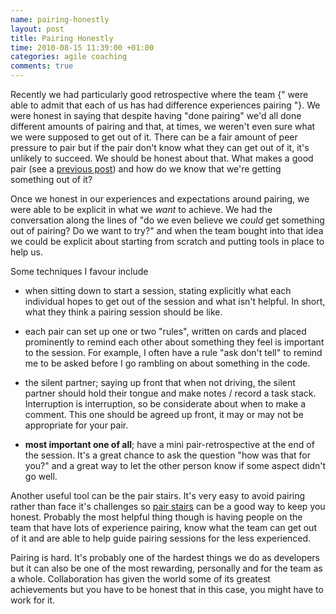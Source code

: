 ```yaml
---
name: pairing-honestly
layout: post
title: Pairing Honestly
time: 2010-08-15 11:39:00 +01:00
categories: agile coaching
comments: true
---
```


Recently we had particularly good retrospective where the team {" were able to admit that each of us has had difference experiences pairing "}. We were honest in saying that despite having "done pairing" we'd all done different amounts of pairing and that, at times, we weren't even sure what we were supposed to get out of it. There can be a fair amount of peer pressure to pair but if the pair don't know what they can get out of it, it's unlikely to succeed. We should be honest about that. What makes a good pair (see a [previous post](http://baddotrobot.com/blog/2008/12/31/what-makes-good-pair/)) and how do we know that we're getting something out of it?

<!-- more -->

Once we honest in our experiences and expectations around pairing, we were
able to be explicit in what we _want_ to achieve. We had the conversation
along the lines of "do we even believe we _could_ get something out of
pairing? Do we want to try?" and when the team bought into that idea we could
be explicit about starting from scratch and putting tools in place to help us.

Some techniques I favour include

  * when sitting down to start a session, stating explicitly what each individual hopes to get out of the session and what isn't helpful. In short, what they think a pairing session should be like.

  * each pair can set up one or two "rules", written on cards and placed prominently to remind each other about something they feel is important to the session. For example, I often have a rule "ask don't tell" to remind me to be asked before I go rambling on about something in the code.

  * the silent partner; saying up front that when not driving, the silent partner should hold their tongue and make notes / record a task stack. Interruption is interruption, so be considerate about when to make a comment. This one should be agreed up front, it may or may not be appropriate for your pair.

  * **most important one of all**; have a mini pair-retrospective at the end of the session. It's a great chance to ask the question "how was that for you?" and a great way to let the other person know if some aspect didn't go well.

Another useful tool can be the pair stairs. It's very easy to avoid pairing
rather than face it's challenges so [pair stairs](http://www.natpryce.com/articles/000522.html) can be a good way to
keep you honest. Probably the most helpful thing though is
having people on the team that have lots of experience pairing, know what the
team can get out of it and are able to help guide pairing sessions for the
less experienced.

Pairing is hard. It's probably one of the hardest things we do as developers
but it can also be one of the most rewarding, personally and for the team as a
whole. Collaboration has given the world some of its greatest achievements but
you have to be honest that in this case, you might have to work for
it.








